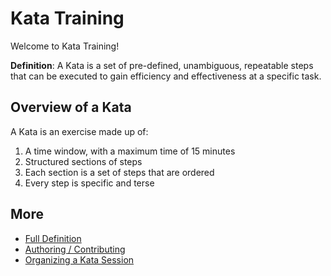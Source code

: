 # Kata Training

Welcome to Kata Training! 

**Definition**: A Kata is a set of pre-defined, unambiguous, repeatable steps that can be executed to gain efficiency and effectiveness at a specific task. 

## Overview of a Kata
A Kata is an exercise made up of:

1. A time window, with a maximum time of 15 minutes
1. Structured sections of steps
2. Each section is a set of steps that are ordered
3. Every step is specific and terse

## More
- [Full Definition](./docs/definition.md) 
- [Authoring / Contributing](./docs/authoring.md) 
- [Organizing a Kata Session](./docs/organizing.md) 
